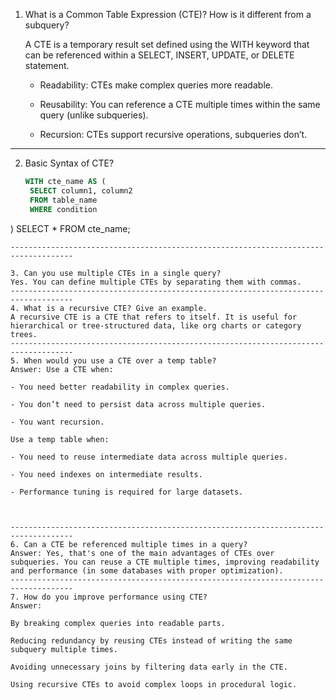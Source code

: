 1. What is a Common Table Expression (CTE)? How is it different from a subquery?
   
   A CTE is a temporary result set defined using the WITH keyword that can be referenced within a SELECT, INSERT, UPDATE, or DELETE statement.<br>
   * Readability: CTEs make complex queries more readable.

   * Reusability: You can reference a CTE multiple times within the same query (unlike subqueries).

   * Recursion: CTEs support recursive operations, subqueries don’t.

------------------------------------------------------------------------------------
2. Basic Syntax of CTE?
   ```sql
   WITH cte_name AS (
    SELECT column1, column2
    FROM table_name
    WHERE condition
)
SELECT * FROM cte_name;
```
------------------------------------------------------------------------------------

3. Can you use multiple CTEs in a single query?
Yes. You can define multiple CTEs by separating them with commas.
------------------------------------------------------------------------------------
4. What is a recursive CTE? Give an example.
A recursive CTE is a CTE that refers to itself. It is useful for hierarchical or tree-structured data, like org charts or category trees.
------------------------------------------------------------------------------------
5. When would you use a CTE over a temp table?
Answer: Use a CTE when:

- You need better readability in complex queries.

- You don’t need to persist data across multiple queries.

- You want recursion.

Use a temp table when:

- You need to reuse intermediate data across multiple queries.

- You need indexes on intermediate results.

- Performance tuning is required for large datasets.



------------------------------------------------------------------------------------
6. Can a CTE be referenced multiple times in a query?
Answer: Yes, that's one of the main advantages of CTEs over subqueries. You can reuse a CTE multiple times, improving readability and performance (in some databases with proper optimization).
------------------------------------------------------------------------------------
7. How do you improve performance using CTE?
Answer:

By breaking complex queries into readable parts.

Reducing redundancy by reusing CTEs instead of writing the same subquery multiple times.

Avoiding unnecessary joins by filtering data early in the CTE.

Using recursive CTEs to avoid complex loops in procedural logic.





